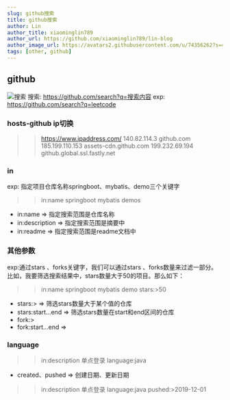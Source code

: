 ```yaml
---
slug: github搜索
title: github搜索
author: Lin
author_title: xiaominglin789
author_url: https://github.com/xiaominglin789/lin-blog
author_image_url: https://avatars2.githubusercontent.com/u/74356262?s=400&u=51bc963a308dd3748ba5133c9cfd29eb3bc0c207&v=4
tags: [other, github]
---
```




## github
![搜索](https://pic1.zhimg.com/80/v2-fff2da006be1bf1eb73de8340b0fcc64_720w.jpg)
搜索: 
https://github.com/search?q=搜索内容
exp:
https://github.com/search?q=leetcode




### hosts-github ip切换
>> https://www.ipaddress.com/
140.82.114.3     github.com
185.199.110.153  assets-cdn.github.com
199.232.69.194   github.global.ssl.fastly.net




### in
exp: 指定项目仓库名称springboot、mybatis、demo三个关键字
>> in:name springboot mybatis demos

+ in:name          => 指定搜索范围是仓库名称
+ in:description   => 指定搜索范围是摘要中
+ in:readme        => 指定搜索范围是readme文档中





### 其他参数
exp:通过stars 、forks关键字，我们可以通过stars 、forks数量来过滤一部分。比如，我要筛选搜索结果中，stars数量大于50的项目。那么如下：
>> in:name springboot mybatis demo stars:>50

+ stars:>             => 筛选stars数量大于某个值的仓库
+ stars:start...end   => 筛选stars数量在start和end区间的仓库
+ fork:>
+ fork:start...end    => 





### language
>> in:description 单点登录 language:java

+ created、pushed => 创建日期、更新日期
>> in:description 单点登录 language:java pushed:>2019-12-01




